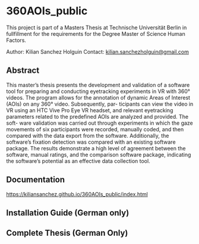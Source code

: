 # 360AOIs_public
This project is part of a Masters Thesis at Technische Universität Berlin in fullfillment for the requirements for the Degree Master of Science Human Factors.

Author: Kilian Sanchez Holguin
Contact: kilian.sanchezholguin@gmail.com

## Abstract
This master’s thesis presents the development and validation of a software tool for preparing
and conducting eyetracking experiments in VR with 360° videos. The program allows for
the annotation of dynamic Areas of Interest (AOIs) on any 360° video. Subsequently, par-
ticipants can view the video in VR using an HTC Vive Pro Eye VR headset, and relevant
eyetracking parameters related to the predefined AOIs are analyzed and provided. The soft-
ware validation was carried out through experiments in which the gaze movements of six
participants were recorded, manually coded, and then compared with the data export from
the software. Additionally, the software’s fixation detection was compared with an existing
software package. The results demonstrate a high level of agreement between the software,
manual ratings, and the comparison software package, indicating the software’s potential as
an effective data collection tool.

## Documentation
https://kiliansanchez.github.io/360AOIs_public/index.html

## Installation Guide (German only)

## Complete Thesis (German Only)
